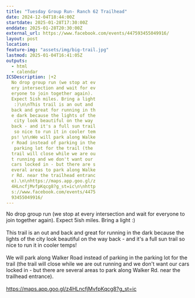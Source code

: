 ```yaml
---
title: "Tuesday Group Run- Ranch 62 Trailhead"
date: 2024-12-04T18:44:00Z
startdate: 2025-01-28T17:30:00Z
enddate: 2025-01-28T20:30:00Z
external_url: https://www.facebook.com/events/447593455049916/
layout: post
location: 
feature-img: "assets/img/big-trail.jpg"
lastmod: 2025-01-04T16:41:05Z
outputs:
  - html
  - calendar
ICSDescription: |+2
  No drop group run (we stop at ev  ery intersection and wait for ev  eryone to join together again).   Expect 5ish miles. Bring a light   :)\n\nThis trail is an out and   back and great for running in th  e dark because the lights of the   city look beautiful on the way   back - and it's a full sun trail   so nice to run it in cooler tem  ps! \n\nWe will park along Walke  r Road instead of parking in the   parking lot for the trail (the   trail will close while we are ou  t running and we don't want our   cars locked in - but there are s  everal areas to park along Walke  r Rd. near the trailhead entranc  e).\n\nhttps://maps.app.goo.gl/z  4HLncfjMvfpKqcg8?g_st=ic\n\nhttp  s://www.facebook.com/events/4475  93455049916/
---
```


No drop group run (we stop at every intersection and wait for everyone to join together again). Expect 5ish miles. Bring a light &#58;)<br>
  <br>
  This trail is an out and back and great for running in the dark because the lights of the city look beautiful on the way back - and it's a full sun trail so nice to run it in cooler temps! <br>
  <br>
  We will park along Walker Road instead of parking in the parking lot for the trail (the trail will close while we are out running and we don't want our cars locked in - but there are several areas to park along Walker Rd. near the trailhead entrance).<br>
  <br>
  [https://maps.app.goo.gl/z4HLncfjMvfpKqcg8?g_st=ic<br>
](https://maps.app.goo.gl/z4HLncfjMvfpKqcg8?g_st=ic<br>
)  <br>
  

